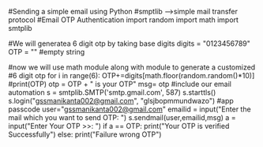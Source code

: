 #Sending a simple email using Python
#smptlib -->simple mail transfer protocol
#Email OTP Authentication
import random
import math
import smtplib

#We will generatea 6 digit otp by taking base digits
digits = "0123456789"
OTP = "" #empty string

#now we will use math module along with module to generate a customized
#6 digit otp
for i in range(6):
    OTP+=digits[math.floor(random.random()*10)]
    #print(OTP)
otp = OTP + " is your OTP"
msg= otp
#include our email automation 
s = smtplib.SMTP('smtp.gmail.com', 587)
s.starttls()
s.login("gssmanikanta002@gmail.com", "glsjbopmmundwazo") #app passcode
user="gssmanikanta002@gmail.com"
emailid = input("Enter the mail which you want to send OTP: ")
s.sendmail(user,emailid,msg)
a = input("Enter Your OTP >>: ")
if a == OTP:
    print("Your OTP is verified Successfully")
else:
    print("Failure wrong OTP")
